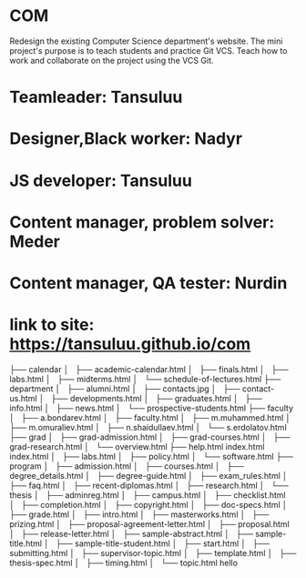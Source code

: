 # COM
Redesign the existing Computer Science department's website. The mini project's purpose is to teach students and practice Git VCS. Teach how to work and collaborate on the project using the VCS Git.
# Teamleader: Tansuluu 
# Designer,Black worker: Nadyr
# JS developer: Tansuluu
# Content manager, problem solver: Meder
# Content manager, QA tester: Nurdin
# link to site: https://tansuluu.github.io/com



├── calendar
│   ├── academic-calendar.html
│   ├── finals.html
│   ├── labs.html
│   ├── midterms.html
│   └── schedule-of-lectures.html
├── department
│   ├── alumni.html
│   ├── contacts.jpg
│   ├── contact-us.html
│   ├── developments.html
│   ├── graduates.html
│   ├── info.html
│   ├── news.html
│   └── prospective-students.html
├── faculty
│   ├── a.bondarev.html
│   ├── faculty.html
│   ├── m.muhammed.html
│   ├── m.omuraliev.html
│   ├── n.shaidullaev.html
│   └── s.erdolatov.html
├── grad
│   ├── grad-admission.html
│   ├── grad-courses.html
│   ├── grad-research.html
│   └── overview.html
├── help.html
index.html
index.html
│   ├── labs.html
│   ├── policy.html
│   └── software.html
├── program
│   ├── admission.html
│   ├── courses.html
│   ├── degree_details.html
│   ├── degree-guide.html
│   ├── exam_rules.html
│   ├── faq.html
│   ├── recent-diplomas.html
│   ├── research.html
│   └── thesis
│       ├── adminreg.html
│       ├── campus.html
│       ├── checklist.html
│       ├── completion.html
│       ├── copyright.html
│       ├── doc-specs.html
│       ├── grade.html
│       ├── intro.html
│       ├── masterworks.html
│       ├── prizing.html
│       ├── proposal-agreement-letter.html
│       ├── proposal.html
│       ├── release-letter.html
│       ├── sample-abstract.html
│       ├── sample-title.html
│       ├── sample-title-student.html
│       ├── start.html
│       ├── submitting.html
│       ├── supervisor-topic.html
│       ├── template.html
│       ├── thesis-spec.html
│       ├── timing.html
│       └── topic.html
hello
